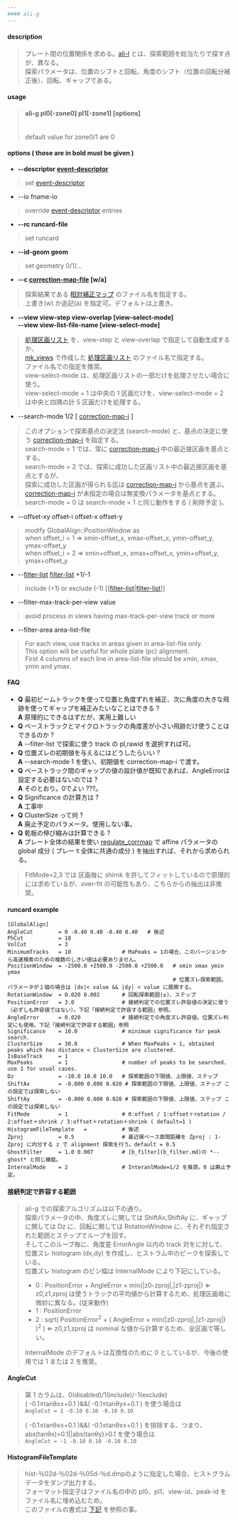 ```yaml
---
#### ali-g
---
```


#### description
> プレート間の位置関係を求める。[ali-l](ali-l.md) とは、探索範囲を総当たりで探す点が、異なる。  
> 探索パラメータは、位置のシフトと回転、角度のシフト（位置の回転分補正後）、回転、ギャップである。  

#### usage
> #### ali-g pl0[-zone0] pl1[-zone1] [options]  
> <br>
> default value for zone0/1 are 0  

#### options ( those are in **bold** must be given )
- **--descriptor [event-descriptor](event-descriptor.md)**
> set [event-descriptor](event-descriptor.md)  

- --io fname-io  
> override [event-descriptor](event-descriptor.md) entries  

- **--rc runcard-file**
> set runcard  

- **--id-geom geom**
> set geometry 0/1/...  

- **--c [correction-map-file](correction-map.md) [w/a]**
> 探索結果である [相対補正マップ](correction-map.md) のファイル名を指定する。  
> 上書き(w) か追記(a) を指定可。デフォルトは上書き。  

- **--view view-step view-overlap [view-select-mode]**  
  **--view view-list-file-name [view-select-mode]**
> [処理区画リスト](view-list.md) を、view-step と view-overlap で指定して自動生成するか、  
> [mk_views](mk_views.md) で作成した [処理区画リスト](view-list.md) のファイル名で指定する。  
> ファイル名での指定を推奨。  
> view-select-mode は、処理区画リストの一部だけを処理させたい場合に使う。  
> view-select-mode = 1 は中央の 1 区画だけを、view-select-mode = 2 は中央と四隅の計 5 区画だけを処理する。  

- --search-mode 1/2 \[ [correction-map-i](correction-map.md) \]
> このオプションで探索基点の決定法 (search-mode) と、基点の決定に使う [correction-map-i](correction-map.md) を指定する。  
> search-mode = 1 では、常に [correction-map-i](correction-map.md) 中の最近接区画を基点とする。  
> search-mode = 2 では、探索に成功した区画リスト中の最近接区画を基点とするが、  
> 探索に成功した区画が得られる迄は [correction-map-i](correction-map.md) から基点を選ぶ。  
> [correction-map-i](correction-map.md) が未指定の場合は無変換パラメータを基点とする。  
> search-mode = 0 は search-mode = 1 と同じ動作をする ( 削除予定 )。  

- --offset-xy offset-i offset-x offset-y
> modify GlobalAlign::PositionWindow as  
> when offset_i = 1 &rArr; xmin-offset_x, xmax-offset_x, ymin-offset_y, ymax-offset_y  
> when offset_i = 2 &rArr; xmin+offset_x, xmax+offset_x, ymin+offset_y, ymax+offset_y  

- --[filter-list](filter-list.md) [filter-list](filter-list.md) +1/-1
> include (+1) or exclude (-1) [[[filter-list](filter-list.md)|[filter-list](filter-list.md)]]  

- --filter-max-track-per-view value
> avoid process in views having max-track-per-view track or more

- --filter-area area-list-file
> For each view, use tracks in areas given in area-list-file only.  
> This option will be useful for whole plate (pc) alignment.  
> First 4 columns of each line in area-list-file should be xmin, xmax, ymin and ymax.  

#### FAQ
- **Q** 最初ビームトラックを使って位置と角度ずれを補正、次に角度の大きな飛跡を使ってギャップを補正みたいなことはできる ?  
  **A** 原理的にできるはずだが、実用上難しい
- **Q** ベーストラックとマイクロトラックの角度差が小さい飛跡だけ使うことはできるのか ?  
  **A** --filter-list で探索に使う track の pl,rawid を選択すれば可。  
- **Q** 位置ズレの初期値を与えるにはどうしたらいい ?  
  **A** --search-mode 1 を使い、初期値を correction-map-i で渡す。  
- **Q** ベーストラック間のギャップの値の設計値が既知であれば、AngleErrorは設定する必要はないのでは ?  
  **A** そのとおり。0でよい ???。 
- **Q** Significance の計算方は ?  
  **A** 工事中  
- **Q** ClusterSize って何 ?  
  **A** 廃止予定のパラメータ。使用しない事。  
- **Q** 乾板の伸び縮みは計算できる ?  
  **A** プレート全体の結果を使い [regulate_corrmap](regulate_corrmap.md) で affine パラメータの global 成分 ( プレーｔ全体に共通の成分 ) を抽出すれば、それから求められる。  
>  FitMode=2,3 では 区画毎に shirnk を許してフィットしているので原理的には求めているが、over-fit の可能性もあり、こちらからの抽出は非推奨。  

#### runcard example
```
[GlobalAlign]
AngleCut        = 0 -0.40 0.40 -0.40 0.40   # 後述
PhCut           = 18
VolCut          = 3
MinimumTracks   = 10                # MaPeaks = 1の場合、このバージョンから高速検索のための複数のしきい値は必要ありません。
PositionWindow  = -2500.0 +2500.0 -2500.0 +2500.0   # xmin xmax ymin ymax
                                                    # 位置ズレ探索範囲。パラメータが１個の場合は |dx|< value && |dy| < value に展開する。
RotationWindow  = 0.020 0.002       # 回転探索範囲(±)、ステップ
PositionError   = 3.0               # 接続判定での位置ズレ許容値の決定に使う（必ずしも許容値ではない）。下記「接続判定で許容する範囲」参照。
AngleError      = 0.020             # 接続判定での角度ズレ許容値。位置ズレ判定にも使用。下記「接続判定で許容する範囲」参照
Significance    = 10.0              # minimum significance for peak search. 
ClusterSize     = 30.0              # When MaxPeaks > 1, obtained peaks which has distance < ClusterSize are clustered.  
IsBaseTrack     = 1
MaxPeaks        = 1                 # number of peaks to be searched. use 1 for usual cases. 
Dz              = -10.0 10.0 10.0   # 探索範囲の下限値、上限値、ステップ
ShiftAx         = -0.000 0.000 0.020 # 探索範囲の下限値、上限値、ステップ この設定では探索しない
ShiftAy         = -0.000 0.000 0.020 # 探索範囲の下限値、上限値、ステップ この設定では探索しない
FitMode         = 1                 # 0:offset / 1:offset＋rotation / 2:offset＋shrink / 3:offset＋rotation＋shrink ( default=1 )
HistogramFileTemplate   =           # 後述
Zproj           = 0.5               # 最近接ベース面間距離を Zproj : 1-Zproj に内分する z で alignment 探索を行う。default = 0.5
GhostFilter     = 1.0 0.007         # [b_filter](b_filter.md)の *--ghost* と同じ機能。
InternalMode    = 2                 # InteranlMode=1/2 を推奨。0 は廃止予定。
```
#### 接続判定で許容する範囲
> ali-g での探索アルゴリズムは以下の通り。  
> 探索パラメータの中、角度ズレに関しては ShiftAx,ShiftAy に、ギャップに関しては Dz に、回転に関しては RotationWindow に、それぞれ指定された範囲とステップでループを回す。  
> そしてこのループ毎に、角度差 ErrorAngle 以内の track 対をに対して、位置ズレ histogram (dx,dy) を作成し、ヒストラム中のピークを探索している。  
> 位置ズレ histogram のビン幅は InternalMode により下記にしている。  
> - 0 : PositionError + AngleError &times; min(|z0-zproj|,|z1-zproj|) &lArr; z0,z1,zproj は使うトラックの平均値から計算するため、処理区画毎に微妙に異なる。(従来動作)  
> - 1 : PositionError  
> - 2 : sqrt( PositionError<sup>2</sup> + ( AngleError &times; min(|z0-zproj|,|z1-zproj|) )<sup>2</sup> ) &lArr; z0,z1,zproj は nominal な値から計算するため、全区画で等しい。  
>
> InternalMode のデフォルトは互換性のために 0 としているが、今後の使用では 1 または 2 を推奨。  
>

#### AngleCut
> 第 1 カラムは、0(disabled)/1(include)/-1(exclude)  
> ( -0.1&le;tan&theta;x&le;+0.1 )&&( -0.1&le;tan&theta;y&le;+0.1 ) を使う場合は  
> `AngleCut = 1 -0.10 0.10 -0.10 0.10`
>
> ( -0.1&le;tan&theta;x&le;+0.1 )&&( -0.1&le;tan&theta;x&le;+0.1 ) を排除する、つまり、abs(tan&theta;x)&gt;0.1||abs(tan&theta;y)&gt;0.1 を使う場合は  
> `AngleCut = -1 -0.10 0.10 -0.10 0.10`
>

#### HistogramFileTemplate
> hist-％02d-％02d-％05d-％d.dmpのように指定した場合、ヒストグラムデータをダンプ出力する。  
> フォーマット指定子はファイル名の中の pl0、pl1、view-id、peak-id をファイル名に埋め込むため。  
> このファイルの書式は [下記](ali-histogram.md) を参照の事。  
>
